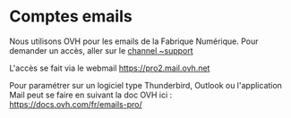 # Comptes emails

Nous utilisons OVH pour les emails de la Fabrique Numérique. Pour demander un accès, aller sur le [channel ~support](https://mattermost.fabrique.social.gouv.fr/default/channels/g-support)

L'accès se fait via le webmail https://pro2.mail.ovh.net

Pour paramétrer sur un logiciel type Thunderbird, Outlook ou l'application Mail peut se faire en suivant la doc OVH ici : https://docs.ovh.com/fr/emails-pro/
